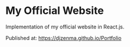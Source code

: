 # My Official Website

Implementation of my official website in React.js.

Published at: 
  https://djzenma.github.io/Portfolio
